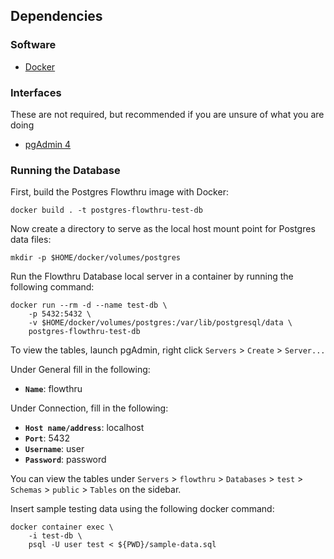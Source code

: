 ## Dependencies
### Software
- [Docker](https://docs.docker.com/)
### Interfaces
These are not required, but recommended if you are unsure of what you are doing
- [pgAdmin 4](https://www.pgadmin.org/)

### Running the Database
First, build the Postgres Flowthru image with Docker:  

```
docker build . -t postgres-flowthru-test-db
```

Now create a directory to serve as the local host mount point for Postgres data files:  

```
mkdir -p $HOME/docker/volumes/postgres
```

Run the Flowthru Database local server in a container by running the following command:

```
docker run --rm -d --name test-db \
    -p 5432:5432 \
    -v $HOME/docker/volumes/postgres:/var/lib/postgresql/data \
    postgres-flowthru-test-db
```

To view the tables, launch pgAdmin, right click `Servers` > `Create` > `Server...`

Under General fill in the following:
* **`Name`**: flowthru

Under Connection, fill in the following:
* **`Host name/address`**: localhost
* **`Port`**: 5432
* **`Username`**: user
* **`Password`**: password

You can view the tables under `Servers` > `flowthru` > `Databases` > `test` > `Schemas` > `public` > `Tables` on the sidebar.  

Insert sample testing data using the following docker command:

```
docker container exec \
    -i test-db \
    psql -U user test < ${PWD}/sample-data.sql
```

